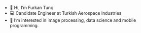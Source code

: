 - 👋 Hi, I’m Furkan Tunç
- 💻 Candidate Engineer at Turkish Aerospace Industries
- 👀 I’m interested in image processing, data science and mobile programming.
